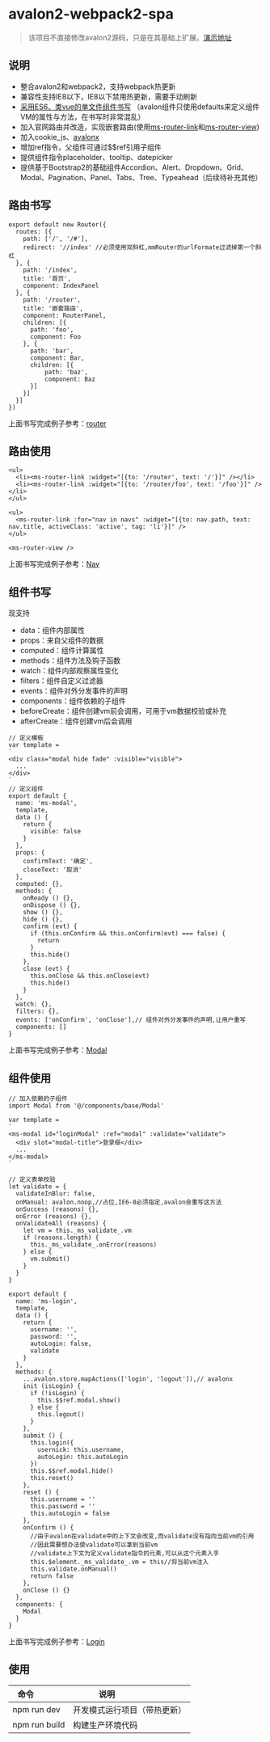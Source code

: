 # avalon2-webpack2-spa
>该项目不直接修改avalon2源码，只是在其基础上扩展。[演示地址](https://hmhao.github.io/avalon2-webpack2-spa/)

## 说明
* 整合avalon2和webpack2，支持webpack热更新
* 兼容性支持IE8以下，IE8以下禁用热更新，需要手动刷新
* [采用ES6、类vue的单文件组件书写](#component)
（avalon组件只使用defaults来定义组件VM的属性与方法，在书写时非常混乱）
* 加入官网路由并改造，实现嵌套路由(使用[ms-router-link](https://github.com/hmhao/avalon2-webpack2-spa/blob/master/src/router/base/components/link.js)和[ms-router-view](https://github.com/hmhao/avalon2-webpack2-spa/blob/master/src/router/base/components/view.js))
* 加入cookie_js、[avalonx](https://github.com/hmhao/avalonx)
* 增加ref指令，父组件可通过$$ref引用子组件
* 提供组件指令placeholder、tooltip、datepicker
* 提供基于Bootstrap2的基础组件Accordion、Alert、Dropdown、Grid、Modal、Pagination、Panel、Tabs、Tree、Typeahead（后续待补充其他）

## 路由书写
```
export default new Router({
  routes: [{
    path: ['/', '/#'],
    redirect: '//index' //必须使用双斜杠,mmRouter的urlFormate过滤掉第一个斜杠
  }, {
    path: '/index',
    title: '首页',
    component: IndexPanel
  }, {
    path: '/router',
    title: '嵌套路由',
    component: RouterPanel,
    children: [{ 
      path: 'foo', 
      component: Foo 
    }, { 
      path: 'bar', 
      component: Bar,  
      children: [{ 
          path: 'baz', 
          component: Baz 
      }]
    }]
  }]
})
```
上面书写完成例子参考：[router](https://github.com/hmhao/avalon2-webpack2-spa/blob/master/src/router/index.js)

## 路由使用
```
<ul>
  <li><ms-router-link :widget="[{to: '/router', text: '/'}]" /></li>
  <li><ms-router-link :widget="[{to: '/router/foo', text: '/foo'}]" /></li>
</ul>

<ul>
  <ms-router-link :for="nav in navs" :widget="[{to: nav.path, text: nav.title, activeClass: 'active', tag: 'li'}]" />
</ul>

<ms-router-view />
```
上面书写完成例子参考：[Nav](https://github.com/hmhao/avalon2-webpack2-spa/blob/master/src/components/Nav.js)

## 组件书写
现支持
* data：组件内部属性
* props：来自父组件的数据
* computed：组件计算属性
* methods：组件方法及钩子函数
* watch：组件内部观察属性变化
* filters：组件自定义过滤器
* events：组件对外分发事件的声明
* components：组件依赖的子组件
* beforeCreate：组件创建vm前会调用，可用于vm数据校验或补充
* afterCreate：组件创建vm后会调用

<span id="component"></span>
```
// 定义模板
var template =
`
<div class="modal hide fade" :visible="visible">
  ...
</div>
`
// 定义组件
export default {
  name: 'ms-modal',
  template,
  data () {
    return {
      visible: false
    }
  },
  props: {
    confirmText: '确定',
    closeText: '取消'
  },
  computed: {},
  methods: {
    onReady () {},
    onDispose () {},
    show () {},
    hide () {},
    confirm (evt) {
      if (this.onConfirm && this.onConfirm(evt) === false) {
        return
      }
      this.hide()
    },
    close (evt) {
      this.onClose && this.onClose(evt)
      this.hide()
    }
  },
  watch: {},
  filters: {},
  events: ['onConfirm', 'onClose'],// 组件对外分发事件的声明,让用户重写
  components: []
}
```
上面书写完成例子参考：[Modal](https://github.com/hmhao/avalon2-webpack2-spa/blob/master/src/components/base/Modal.js)

## 组件使用
```
// 加入依赖的子组件
import Modal from '@/components/base/Modal'

var template =
`
<ms-modal id="loginModal" :ref="modal" :validate="validate">
  <div slot="modal-title">登录框</div>
  ...
</ms-modal>
`

// 定义表单校验
let validate = {
  validateInBlur: false,
  onManual: avalon.noop,//占位,IE6-8必须指定,avalon会重写这方法
  onSuccess (reasons) {},
  onError (reasons) {},
  onValidateAll (reasons) {
    let vm = this._ms_validate_.vm
    if (reasons.length) {
      this._ms_validate_.onError(reasons)
    } else {
      vm.submit()
    }
  }
}

export default {
  name: 'ms-login',
  template,
  data () {
    return {
      username: '',
      password: '',
      autoLogin: false,
      validate
    }
  },
  methods: {
    ...avalon.store.mapActions(['login', 'logout']),// avalonx
    init (isLogin) {
      if (!isLogin) {
        this.$$ref.modal.show()
      } else {
        this.logout()
      }
    },
    submit () {
      this.login({
        usernick: this.username,
        autoLogin: this.autoLogin
      })
      this.$$ref.modal.hide()
      this.reset()
    },
    reset () {
      this.username = ''
      this.password = ''
      this.autoLogin = false
    },
    onConfirm () {
      //由于avalon在validate中的上下文会改变,而validate没有指向当前vm的引用
      //因此需要想办法使validate可以拿到当前vm
      //validate上下文为定义validate指令的元素,可以从这个元素入手
      this.$element._ms_validate_.vm = this//将当前vm注入
      this.validate.onManual()
      return false
    },
    onClose () {}
  },
  components: {
    Modal
  }
}

```
上面书写完成例子参考：[Login](https://github.com/hmhao/avalon2-webpack2-spa/blob/master/src/components/dialog/Login.js)


## 使用
| 命令             | 说明                         |
| ---------------- | ---------------------------- |
| npm run dev      | 开发模式运行项目（带热更新） |
| npm run build    | 构建生产环境代码             |
